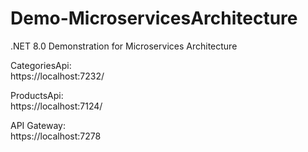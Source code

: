 # Demo-MicroservicesArchitecture
.NET 8.0 Demonstration for Microservices Architecture

CategoriesApi:<br />
https://localhost:7232/

ProductsApi:<br />
https://localhost:7124/

API Gateway: <br />
https://localhost:7278
